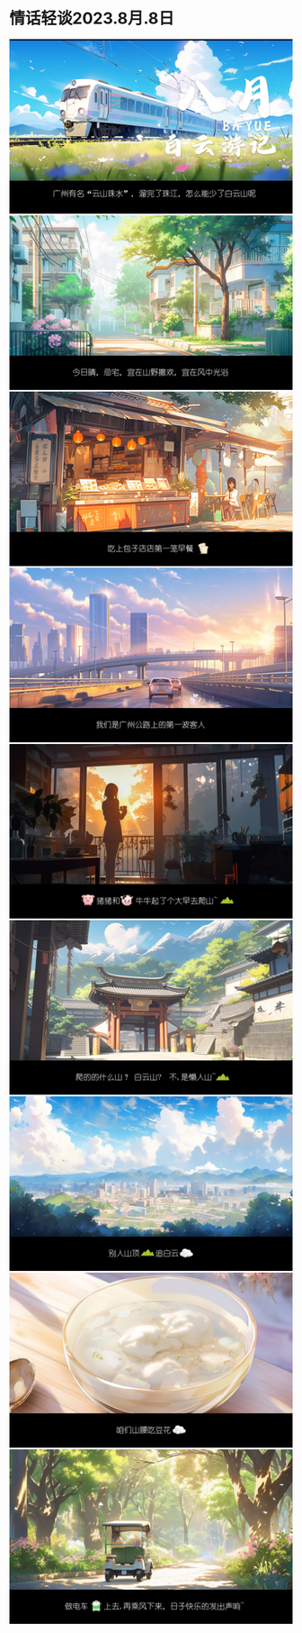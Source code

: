 <!DOCTYPE html>
<html>
<head>
    <title>我的网页</title>
</head>
<body>
    <h1>情话轻谈2023.8月.8日</h1>
    <p>
</p>
    <img src="08.08-0.jpg" alt="我的图片">
    <img src="08.08-1.jpg" alt="我的图片">
    <img src="08.08-2.jpg" alt="我的图片">
    <img src="08.08-3.jpg" alt="我的图片">
    <img src="08.08-4.jpg" alt="我的图片">
    <img src="08.08-5.jpg" alt="我的图片">
    <img src="08.08-6.jpg" alt="我的图片">
    <img src="08.08-7.jpg" alt="我的图片">
    <img src="08.08-8.jpg" alt="我的图片">
</body>
</html>

